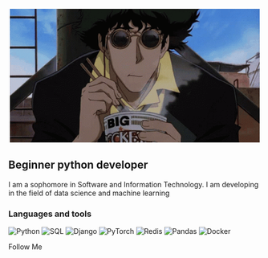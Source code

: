<p align="center" style="pointer-events: none;">
  <img style="pointer-events: none;" src="https://github.com/ShadowFlyX/ShadowFlyX/blob/main/assets/cowboy-bibop.gif?raw=true" alt="Header cowboy img"/>
</p>


## Beginner python developer
I am a sophomore in Software and Information Technology. I am developing in the field of data science and machine learning
### Languages and tools
![Python](https://img.shields.io/badge/-Python-090909?style=for-the-badge&logo=Python)
![SQL](https://img.shields.io/badge/-SQL-090909?style=for-the-badge&logo=mysql&logoColor=3681BB)
![Django](https://img.shields.io/badge/-Django-090909?style=for-the-badge&logo=Django&logoColor=5BC95B)
![PyTorch](https://img.shields.io/badge/-PyTorch-090909?style=for-the-badge&logo=PyTorch&logoColor=DCDC63)
![Redis](https://img.shields.io/badge/-Redis-090909?style=for-the-badge&logo=Redis)
![Pandas](https://img.shields.io/badge/-Pandas-090909?style=for-the-badge&logo=Pandas)
![Docker](https://img.shields.io/badge/-Docker-090909?style=for-the-badge&logo=Docker)

Follow Me

